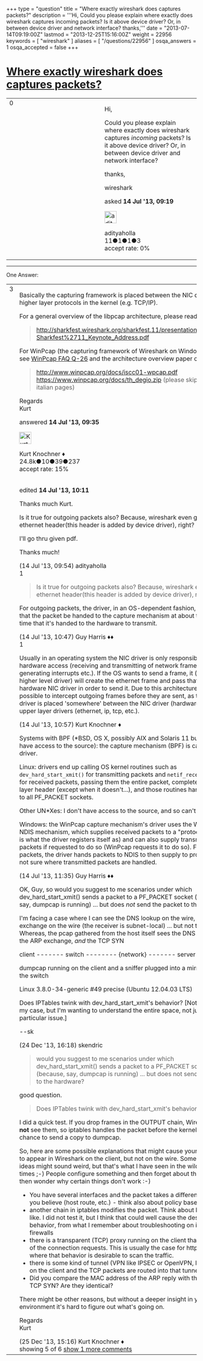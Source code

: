 +++
type = "question"
title = "Where exactly wireshark does captures packets?"
description = '''Hi, Could you please explain where exactly does wireshark captures incoming packets? Is it above device driver? Or, in between device driver and network interface? thanks,'''
date = "2013-07-14T09:19:00Z"
lastmod = "2013-12-25T15:16:00Z"
weight = 22956
keywords = [ "wireshark" ]
aliases = [ "/questions/22956" ]
osqa_answers = 1
osqa_accepted = false
+++

<div class="headNormal">

# [Where exactly wireshark does captures packets?](/questions/22956/where-exactly-wireshark-does-captures-packets)

</div>

<div id="main-body">

<div id="askform">

<table id="question-table" style="width:100%;"><colgroup><col style="width: 50%" /><col style="width: 50%" /></colgroup><tbody><tr class="odd"><td style="width: 30px; vertical-align: top"><div class="vote-buttons"><span id="post-22956-upvote" class="ajax-command post-vote up" rel="nofollow" title="I like this post (click again to cancel)"> </span><div id="post-22956-score" class="post-score" title="current number of votes">0</div><span id="post-22956-downvote" class="ajax-command post-vote down" rel="nofollow" title="I dont like this post (click again to cancel)"> </span> <span id="favorite-mark" class="ajax-command favorite-mark" rel="nofollow" title="mark/unmark this question as favorite (click again to cancel)"> </span><div id="favorite-count" class="favorite-count"></div></div></td><td><div id="item-right"><div class="question-body"><p>Hi,</p><p>Could you please explain where exactly does wireshark captures <em>incoming</em> packets? Is it above device driver? Or, in between device driver and network interface?</p><p>thanks,</p></div><div id="question-tags" class="tags-container tags"><span class="post-tag tag-link-wireshark" rel="tag" title="see questions tagged &#39;wireshark&#39;">wireshark</span></div><div id="question-controls" class="post-controls"></div><div class="post-update-info-container"><div class="post-update-info post-update-info-user"><p>asked <strong>14 Jul '13, 09:19</strong></p><img src="https://secure.gravatar.com/avatar/7d7de3c3ec20545d2b8b7297cafd0efa?s=32&amp;d=identicon&amp;r=g" class="gravatar" width="32" height="32" alt="adityaholla&#39;s gravatar image" /><p><span>adityaholla</span><br />
<span class="score" title="11 reputation points">11</span><span title="1 badges"><span class="badge1">●</span><span class="badgecount">1</span></span><span title="1 badges"><span class="silver">●</span><span class="badgecount">1</span></span><span title="3 badges"><span class="bronze">●</span><span class="badgecount">3</span></span><br />
<span class="accept_rate" title="Rate of the user&#39;s accepted answers">accept rate:</span> <span title="adityaholla has no accepted answers">0%</span></p></div></div><div id="comments-container-22956" class="comments-container"></div><div id="comment-tools-22956" class="comment-tools"></div><div class="clear"></div><div id="comment-22956-form-container" class="comment-form-container"></div><div class="clear"></div></div></td></tr></tbody></table>

------------------------------------------------------------------------

<div class="tabBar">

<span id="sort-top"></span>

<div class="headQuestions">

One Answer:

</div>

</div>

<span id="22957"></span>

<div id="answer-container-22957" class="answer">

<table style="width:100%;"><colgroup><col style="width: 50%" /><col style="width: 50%" /></colgroup><tbody><tr class="odd"><td style="width: 30px; vertical-align: top"><div class="vote-buttons"><span id="post-22957-upvote" class="ajax-command post-vote up" rel="nofollow" title="I like this post (click again to cancel)"> </span><div id="post-22957-score" class="post-score" title="current number of votes">3</div><span id="post-22957-downvote" class="ajax-command post-vote down" rel="nofollow" title="I dont like this post (click again to cancel)"> </span></div></td><td><div class="item-right"><div class="answer-body"><p>Basically the capturing framework is placed between the NIC driver and higher layer protocols in the kernel (e.g. TCP/IP).</p><p>For a general overview of the libpcap architecture, please read this:</p><blockquote><p><a href="http://sharkfest.wireshark.org/sharkfest.11/presentations/McCanne-Sharkfest%2711_Keynote_Address.pdf">http://sharkfest.wireshark.org/sharkfest.11/presentations/McCanne-Sharkfest%2711_Keynote_Address.pdf</a></p></blockquote><p>For WinPcap (the capturing framework of Wireshark on Windows), please see <a href="https://www.winpcap.org/misc/faq.htm#Q-26">WinPcap FAQ Q-26</a> and the architecture overview paper of WinPcap.</p><blockquote><p><a href="http://www.winpcap.org/docs/iscc01-wpcap.pdf">http://www.winpcap.org/docs/iscc01-wpcap.pdf</a><br />
<a href="https://www.winpcap.org/docs/th_degio.zip">https://www.winpcap.org/docs/th_degio.zip</a> (please skip the first few italian pages)</p></blockquote><p>Regards<br />
Kurt</p></div><div class="answer-controls post-controls"></div><div class="post-update-info-container"><div class="post-update-info post-update-info-user"><p>answered <strong>14 Jul '13, 09:35</strong></p><img src="https://secure.gravatar.com/avatar/23b7bf5b13bc2c98b2e8aa9869ca5d75?s=32&amp;d=identicon&amp;r=g" class="gravatar" width="32" height="32" alt="Kurt%20Knochner&#39;s gravatar image" /><p><span>Kurt Knochner ♦</span><br />
<span class="score" title="24767 reputation points"><span>24.8k</span></span><span title="10 badges"><span class="badge1">●</span><span class="badgecount">10</span></span><span title="39 badges"><span class="silver">●</span><span class="badgecount">39</span></span><span title="237 badges"><span class="bronze">●</span><span class="badgecount">237</span></span><br />
<span class="accept_rate" title="Rate of the user&#39;s accepted answers">accept rate:</span> <span title="Kurt Knochner has 344 accepted answers">15%</span> </br></br></p></div><div class="post-update-info post-update-info-edited"><p><span> edited <strong>14 Jul '13, 10:11</strong> </span></p></div></div><div id="comments-container-22957" class="comments-container"><span id="22958"></span><div id="comment-22958" class="comment"><div id="post-22958-score" class="comment-score"></div><div class="comment-text"><p>Thanks much Kurt.</p><p>Is it true for outgoing packets also? Because, wireshark even gives ethernet header(this header is added by device driver), right?</p><p>I'll go thru given pdf.</p><p>Thanks much!</p></div><div id="comment-22958-info" class="comment-info"><span class="comment-age">(14 Jul '13, 09:54)</span> <span class="comment-user userinfo">adityaholla</span></div></div><span id="22959"></span><div id="comment-22959" class="comment"><div id="post-22959-score" class="comment-score">1</div><div class="comment-text"><blockquote><p>Is it true for outgoing packets also? Because, wireshark even gives ethernet header(this header is added by device driver), right?</p></blockquote><p>For outgoing packets, the driver, in an OS-dependent fashion, arranges that the packet be handed to the capture mechanism at about the same time that it's handed to the hardware to transmit.</p></div><div id="comment-22959-info" class="comment-info"><span class="comment-age">(14 Jul '13, 10:47)</span> <span class="comment-user userinfo">Guy Harris ♦♦</span></div></div><span id="22960"></span><div id="comment-22960" class="comment"><div id="post-22960-score" class="comment-score">1</div><div class="comment-text"><p>Usually in an operating system the NIC driver is only responsible for direct hardware access (receiving and transmitting of network frames, generating interrupts etc.). If the OS wants to send a frame, it (actually a higher level driver) will create the ethernet frame and pass that to the hardware NIC driver in order to send it. Due to this architecture it is possible to intercept outgoing frames before they are sent, as the capture driver is placed 'somewhere' between the NIC driver (hardware) and the upper layer drivers (ethernet, ip, tcp, etc.).</p></div><div id="comment-22960-info" class="comment-info"><span class="comment-age">(14 Jul '13, 10:57)</span> <span class="comment-user userinfo">Kurt Knochner ♦</span></div></div><span id="22961"></span><div id="comment-22961" class="comment"><div id="post-22961-score" class="comment-score"></div><div class="comment-text"><p>Systems with BPF (*BSD, OS X, possibly AIX and Solaris 11 but I don't have access to the source): the capture mechanism (BPF) is called by the driver.</p><p>Linux: drivers end up calling OS kernel routines such as <code>dev_hard_start_xmit()</code> for transmitting packets and <code>netif_receive_skb()</code> for received packets, passing them the entire packet, complete with a link-layer header (except when it doesn't...), and those routines hand packets to all PF_PACKET sockets.</p><p>Other UN*Xes: I don't have access to the source, and so can't check.</p><p>Windows: the WinPcap capture mechanism's driver uses the Windows NDIS mechanism, which supplies received packets to a "protocol" (which is what the driver registers itself as) and can also supply transmitted packets if requested to do so (WinPcap requests it to do so). For received packets, the driver hands packets to NDIS to then supply to protocols; I'm not sure where transmitted packets are handled.</p></div><div id="comment-22961-info" class="comment-info"><span class="comment-age">(14 Jul '13, 11:35)</span> <span class="comment-user userinfo">Guy Harris ♦♦</span></div></div><span id="28375"></span><div id="comment-28375" class="comment"><div id="post-28375-score" class="comment-score"></div><div class="comment-text"><p>OK, Guy, so would you suggest to me scenarios under which dev_hard_start_xmit() sends a packet to a PF_PACKET socket (because, say, dumpcap is running) ... but does <em>not</em> send the packet to the hardware?</p><p>I'm facing a case where I can see the DNS lookup on the wire, the ARP exchange on the wire (the receiver is subnet-local) ... but not the TCP SYN. Whereas, the pcap gathered from the host itself sees the DNS exchange, the ARP exchange, <em>and</em> the TCP SYN</p><p>client ------- switch -------- {network} ------- server</p><p>dumpcap running on the client and a sniffer plugged into a mirror port on the switch</p><p>Linux 3.8.0-34-generic #49 precise (Ubuntu 12.04.03 LTS)</p><p>Does IPTables twink with dev_hard_start_xmit's behavior? [Not enabled in my case, but I'm wanting to understand the entire space, not just solve my particular issue.]</p><p>--sk</p></div><div id="comment-28375-info" class="comment-info"><span class="comment-age">(24 Dec '13, 16:18)</span> <span class="comment-user userinfo">skendric</span></div></div><span id="28391"></span><div id="comment-28391" class="comment not_top_scorer"><div id="post-28391-score" class="comment-score"></div><div class="comment-text"><blockquote><p>would you suggest to me scenarios under which dev_hard_start_xmit() sends a packet to a PF_PACKET socket (because, say, dumpcap is running) ... but does not send the packet to the hardware?</p></blockquote><p>good question.</p><blockquote><p>Does IPTables twink with dev_hard_start_xmit's behavior? [</p></blockquote><p>I did a quick test. If you drop frames in the OUTPUT chain, Wireshark will <strong>not</strong> see them, so iptables handles the packet before the kernel gets a chance to send a copy to dumpcap.</p><p>So, here are some possible explanations that might cause your TCP traffic to appear in Wireshark on the client, but not on the wire. Some of these ideas might sound weird, but that's what I have seen in the wild several times ;-) People configure something and then forget about the fact and then wonder why certain things don't work :-)</p><ul><li>You have several interfaces and the packet takes a different route than you believe (host route, etc.) - think also about policy based routing!</li><li>another chain in iptables modifies the packet. Think about NAT and the like. I did not test it, but I think that could well cause the described behavior, from what I remember about troubleshooting on iptables firewalls</li><li>there is a transparent (TCP) proxy running on the client that 'takes care' of the connection requests. This is usually the case for http(s) and ftp, where that behavior is desirable to scan the traffic.</li><li>there is some kind of tunnel (VPN like IPSEC or OpenVPN, IPinIP, etc.) on the client and the TCP packets are routed into that tunnel</li><li>Did you compare the MAC address of the ARP reply with the one in the TCP SYN? Are they identical?</li></ul><p>There might be other reasons, but without a deeper insight in your environment it's hard to figure out what's going on.</p><p>Regards<br />
Kurt</p></div><div id="comment-28391-info" class="comment-info"><span class="comment-age">(25 Dec '13, 15:16)</span> <span class="comment-user userinfo">Kurt Knochner ♦</span></div></div></div><div id="comment-tools-22957" class="comment-tools"><span class="comments-showing"> showing 5 of 6 </span> <a href="#" class="show-all-comments-link">show 1 more comments</a></div><div class="clear"></div><div id="comment-22957-form-container" class="comment-form-container"></div><div class="clear"></div></div></td></tr></tbody></table>

</div>

<div class="paginator-container-left">

</div>

</div>

</div>

